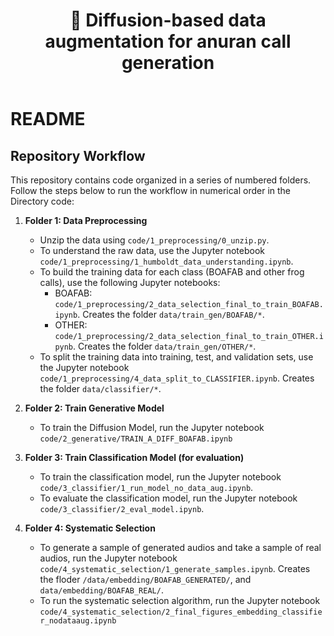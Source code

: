 <!DOCTYPE html>
<html lang="en">
<head>
  <meta charset="UTF-8" />
  <meta name="viewport" content="width=device-width, initial-scale=1.0"/>
  <link rel="stylesheet" href="style.css" />
</head>
<body>
  <header>
    <h1>&#x1F438; Diffusion-based data augmentation for anuran call generation</h1>
  </header>


# README

## Repository Workflow

This repository contains code organized in a series of numbered folders. Follow the steps below to run the workflow in numerical order in the Directory code:
1. **Folder 1: Data Preprocessing**
    - Unzip the data using `code/1_preprocessing/0_unzip.py`.
    - To understand the raw data, use the Jupyter notebook `code/1_preprocessing/1_humboldt_data_understanding.ipynb`.
    - To build the training data for each class (BOAFAB and other frog calls), use the following Jupyter notebooks:
        - BOAFAB: `code/1_preprocessing/2_data_selection_final_to_train_BOAFAB.ipynb`. Creates the folder `data/train_gen/BOAFAB/*`.
        - OTHER: `code/1_preprocessing/2_data_selection_final_to_train_OTHER.ipynb`. Creates the folder `data/train_gen/OTHER/*`.
    - To split the training data into training, test, and validation sets, use the Jupyter notebook `code/1_preprocessing/4_data_split_to_CLASSIFIER.ipynb`. Creates the folder `data/classifier/*`.

2. **Folder 2: Train Generative Model**
    - To train the Diffusion Model, run the Jupyter notebook `code/2_generative/TRAIN_A_DIFF_BOAFAB.ipynb`

3. **Folder 3: Train Classification Model (for evaluation)**
    - To train the classification model, run the Jupyter notebook `code/3_classifier/1_run_model_no_data_aug.ipynb`.
    - To evaluate the classification model, run the Jupyter notebook `code/3_classifier/2_eval_model.ipynb`.

4. **Folder 4: Systematic Selection**
    - To generate a sample of generated audios and take a sample of real audios, run the Jupyter notebook `code/4_systematic_selection/1_generate_samples.ipynb`. Creates the floder `/data/embedding/BOAFAB_GENERATED/`, and `data/embedding/BOAFAB_REAL/`.
    - To run the systematic selection algorithm, run the Jupyter notebook `code/4_systematic_selection/2_final_figures_embedding_classifier_nodataaug.ipynb`
